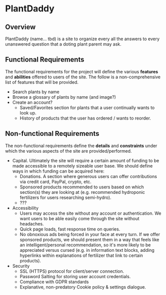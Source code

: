 # PlantDaddy

## Overview
PlantDaddy (name... tbd) is a site to organize every all the answers to every unanswered question that a doting plant parent may ask.

## Functional Requirements
The functional requirements for the project will define the various **features** and **abilities** offered to users of the site. The follow is a non-comprehensive list of features that will be provided.
- Search plants by name
- Browse a glossary of plants by name (and image?)
- Create an account?
  - Saved/Favorites section for plants that a user continually wants to look up.
  - History of products that the user has ordered / wants to reorder.


## Non-functional Requirements
The non-functional requirements define the **details** and **constraints** under which the various aspects of the site are provided/performed.
- Capital. Ultimately the site will require a certain amount of funding to be made accessible to a remotely sizeable user base. We should define ways in which funding can be acquired here:
  - Donations. A section where generous users can offer contributions via credit card, PayPal, crypto, etc.
  - Sponsored products recommended to users based on which section(s) they are looking at (e.g. recommended hydroponic fertilizers for users researching semi-hydro).
  - ???
- Accessibility
  - Users may access the site without any account or authentication. We want users to be able easily come through the site without headaches.
  - Quick page loads, fast response time on queries.
  - No obnoxious ads being forced in your face at every turn. If we offer sponsored products, we should present them in a way that feels like an intelligent/personal recommendation, so it's more likely to be appreciated versus cursed (e.g. in information text blocks, adding hyperlinks within explanations of fertilizer that link to certain products).
- Security
  - SSL (HTTPS) protocol for client/server connection.
  - Password Salting for storing user account credentials.
  - Compliance with GDPR standards
  - Explanative, non-predatory Cookie policy & settings dialogue.
